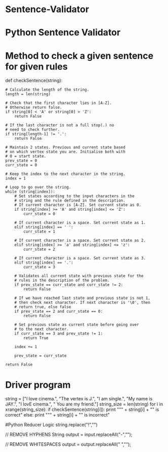 # Sentence-Validator

# Python Sentence Validator

# Method to check a given sentence for given rules
def checkSentence(string):

	# Calculate the length of the string.
	length = len(string)

	# Check that the first character lies in [A-Z].
	# Otherwise return false.
	if string[0] < 'A' or string[0] > 'Z':
		return False

	# If the last character is not a full stop(.) no
	# need to check further.
	if string[length-1] != '.':
		return False

	# Maintain 2 states. Previous and current state based
	# on which vertex state you are. Initialise both with
	# 0 = start state.
	prev_state = 0
	curr_state = 0

	# Keep the index to the next character in the string.
	index = 1

	# Loop to go over the string.
	while (string[index]):
		# Set states according to the input characters in the
		# string and the rule defined in the description.
		# If current character is [A-Z]. Set current state as 0.
		if string[index] >= 'A' and string[index] <= 'Z':
			curr_state = 0

		# If current character is a space. Set current state as 1.
		elif string[index] == ' ':
			curr_state = 1

		# If current character is a space. Set current state as 2.
		elif string[index] >= 'a' and string[index] <= 'z':
			curr_state = 2

		# If current character is a space. Set current state as 3.
		elif string[index] == '.':
			curr_state = 3

		# Validates all current state with previous state for the
		# rules in the description of the problem.
		if prev_state == curr_state and curr_state != 2:
			return False

		# If we have reached last state and previous state is not 1,
		# then check next character. If next character is '\0', then
		# return true, else false
		if prev_state == 2 and curr_state == 0:
			return False

		# Set previous state as current state before going over
		# to the next character.
		if curr_state == 3 and prev_state != 1:
			return True

		index += 1

		prev_state = curr_state

	return False

# Driver program
string = ["I love cinema.", "The vertex is J.",
			"I am single.", "My name is JAY.",
			"I lovE cinema.",
			" You are my friend."]
string_size = len(string)
for i in xrange(string_size):
	if checkSentence(string[i]):
		print "\"" + string[i] + "\" is correct"
	else:
		print "\"" + string[i] + "\" is incorrect"

#Python Reducer Logic
string.replace("!","")

// REMOVE HYPHENS
String output = input.replaceAll("-","");

// REMOVE WHITESPACES
output = output.replaceAll(" ","");
